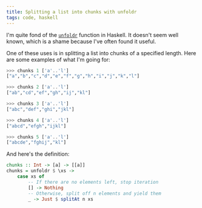 ```yaml
---
title: Splitting a list into chunks with unfoldr
tags: code, haskell
---
```


I'm quite fond of the [`unfoldr`][unfoldr] function in Haskell. It doesn't seem well known, which is a shame because I've often found it useful.

One of these uses is in splitting a list into chunks of a specified length. Here are some examples of what I'm going for:

```haskell
>>> chunks 1 ['a'..'l']
["a","b","c","d","e","f","g","h","i","j","k","l"]

>>> chunks 2 ['a'..'l']
["ab","cd","ef","gh","ij","kl"]

>>> chunks 3 ['a'..'l']
["abc","def","ghi","jkl"]

>>> chunks 4 ['a'..'l']
["abcd","efgh","ijkl"]

>>> chunks 5 ['a'..'l']
["abcde","fghij","kl"]
```

And here's the definition:

```haskell
chunks :: Int -> [a] -> [[a]]
chunks = unfoldr $ \xs ->
    case xs of
        -- If there are no elements left, stop iteration
        [] -> Nothing
        -- Otherwise, split off n elements and yield them
        _ -> Just $ splitAt n xs
```

[unfoldr]: https://hackage.haskell.org/package/base-4.9.1.0/docs/Data-List.html#v:unfoldr

